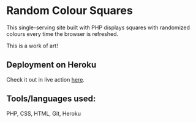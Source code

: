 # Random Colour Squares

This single-serving site built with PHP displays squares with randomized colours every time the browser is refreshed.

This is a work of art!


## Deployment on Heroku

Check it out in live action [here]().


## Tools/languages used:  

PHP, CSS, HTML, Git, Heroku
